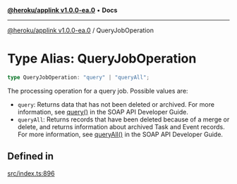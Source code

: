 [**@heroku/applink v1.0.0-ea.0**](../README.md) • **Docs**

***

[@heroku/applink v1.0.0-ea.0](../README.md) / QueryJobOperation

# Type Alias: QueryJobOperation

```ts
type QueryJobOperation: "query" | "queryAll";
```

The processing operation for a query job. Possible values are:
- `query`: Returns data that has not been deleted or archived. For more information, see [query()](https://developer.salesforce.com/docs/atlas.en-us.234.0.api.meta/api/sforce_api_calls_query.htm) in the SOAP API Developer Guide.
- `queryAll`: Returns records that have been deleted because of a merge or delete, and returns information about archived Task and Event records. For more information, see [queryAll()](https://developer.salesforce.com/docs/atlas.en-us.234.0.api.meta/api/sforce_api_calls_queryall.htm) in the SOAP API Developer Guide.

## Defined in

[src/index.ts:896](https://github.com/heroku/heroku-applink-nodejs/blob/87c92510086d403ff167f2c2ca165bec2e25023f/src/index.ts#L896)
